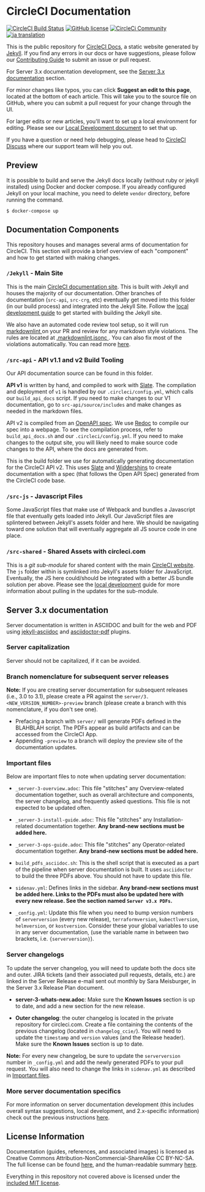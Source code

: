 # CircleCI Documentation

[![CircleCI Build Status](https://circleci.com/gh/circleci/circleci-docs.svg?style=shield)](https://circleci.com/gh/circleci/circleci-docs)
[![GitHub license](https://img.shields.io/badge/license-MIT-blue.svg)](https://raw.githubusercontent.com/circleci/circleci-docs/master/LICENSE)
[![CircleCi Community](https://img.shields.io/badge/community-CircleCI%20Discuss-343434.svg)](https://discuss.circleci.com)
[![ja translation](https://img.shields.io/badge/dynamic/json?color=blue&label=ja&style=flat&query=%24.progress.0.data.translationProgress&url=https%3A%2F%2Fbadges.awesome-crowdin.com%2Fstats-13528254-306408.json)](https://crowdin.com)

This is the public repository for [CircleCI Docs](https://circleci.com/docs/), a
static website generated by [Jekyll](https://jekyllrb.com/). If you find any
errors in our docs or have suggestions, please follow our [Contributing
Guide](docs/CONTRIBUTING.md) to submit an issue or pull request.

For Server 3.x documentation development, see the [Server 3.x documentation](#server-3.x-documentation) section.

For minor changes like typos, you can click **Suggest an edit to this page**,
located at the bottom of each article. This will take you to the source file on
GitHub, where you can submit a pull request for your change through the UI.

For larger edits or new articles, you'll want to set up a local environment for
editing. Please see our [Local Development
document](./docs/local-development.md) to set that up.

If you have a question or need help debugging, please head to [CircleCI
Discuss](https://discuss.circleci.com/) where our support team will help you
out.

## Preview

It is possible to build and serve the Jekyll docs locally (without ruby or jekyll installed) using Docker and docker compose.
If you already configured Jekyll on your local machine, you need to delete `vendor` directory, before running the command.

```
$ docker-compose up
```

## Documentation Components

This repository houses and manages several arms of documentation for CircleCI.
This section will provide a brief overview of each "component" and how to get
started with making changes.

### `/Jekyll` - Main Site

This is the main [CircleCI documentation site](https://circleci.com/docs/2.0/).
This is built with Jekyll and houses the majority of our documentation. Other
branches of documentation (`src-api`, `src-crg`, etc) eventually get moved into
this folder (in our build process) and integrated into the Jekyll Site. Follow
the [local development guide](./docs/local-development.md) to get started with
building the Jekyll site.

We also have an automated code review tool setup, so it will run [markdownlint
](https://github.com/DavidAnson/markdownlint) on your PR and review for any
markdown style violations. The rules are located at [.markdownlint.jsonc
](https://github.com/DavidAnson/markdownlint/blob/main/.markdownlint.jsonc).
You can also fix most of the violations automatically. You can read more 
[here](https://github.com/circleci/circleci-docs/blob/master/docs/local-development.md#markdownlinter).

### `/src-api` - API v1.1 and v2 Build Tooling

Our API documentation source can be found in this folder.

**API v1** is written by hand, and compiled to work with
[Slate](https://github.com/slatedocs/slate). The compilation and deployment of
`v1` is handled by our `.circleci/config.yml`, which calls our `build_api_docs`
script. If you need to make changes to our V1 documentation, go to
`src-api/source/includes` and make changes as needed in the markdown files.

API v2 is compiled from an [OpenAPI
spec](https://github.com/OAI/OpenAPI-Specification). We use
[Redoc](https://github.com/Redocly/redoc) to compile our spec into a webpage. To
see the compilation process, refer to `build_api_docs.sh` and our
`.circleci/config.yml`. If you need to make changes to the output site, you will
likely need to make source code changes to the API, where the docs are generated
from.

This is the build folder we use for automatically generating documentation for
the CircleCI API v2. This uses [Slate](https://github.com/slatedocs/slate) and
[Widdershins](https://github.com/Mermade/widdershins) to create documentation
with a spec (that follows the Open API Spec) generated from the CircleCI code
base.

### `/src-js` - Javascript Files

Some JavaScript files that make use of Webpack  and bundles a Javascript
file that eventually gets loaded into Jekyll. Our JavaScript files are
splintered between Jekyll's assets folder and here. We should be navigating
toward one solution that will eventually aggregate all JS source code in one place.

### `/src-shared` - Shared Assets with circleci.com

This is a *git sub-module* for shared content with the main [CircleCI
website](https://circleci.com/docs/). The `js` folder within is symlinked into
Jekyll's assets folder for JavaScript. Eventually, the JS here could/should be
integrated with a better JS bundle solution per above. Please see the [local
development](./docs/local-development.md) guide for more information about
pulling in the updates for the sub-module.

## Server 3.x documentation

Server documentation is written in ASCIIDOC and built for the web and PDF using 
[jekyll-asciidoc](https://github.com/asciidoctor/jekyll-asciidoc) and [asciidoctor-pdf](https://github.com/asciidoctor/asciidoctor-pdf) plugins.

### Server capitalization

Server should not be capitalized, if it can be avoided.

### Branch nomenclature for subsequent server releases

**Note:** If you are creating server documentation for subsequent releases (i.e., 3.0 to 3.1), please 
create a PR against the `server/3.<NEW_VERSION_NUMBER>-preview` branch (please create a branch with
this nomenclature, if you don't see one).

- Prefacing a branch with `server/` will generate PDFs defined in the BLAHBLAH script. The PDFs appear as build artifacts 
and can be accessed from the CircleCI App.
- Appending `-preview` to a branch will deploy the preview site of the documentation updates.

### Important files

Below are important files to note when updating server documentation:

- `_server-3-overview.adoc`: This file "stitches" any Overview-related documentation together, such as overall architecture 
  and components, the server changelog, and frequently asked questions. This file is not expected to be updated often.
- `_server-3-install-guide.adoc`: This file "stitches" any Installation-related documentation together. **Any brand-new sections must be added here.**
- `_server-3-ops-guide.adoc`: This file "stitches" any Operator-related documentation together. **Any brand-new sections must be added here.**

- `build_pdfs_asciidoc.sh`: This is the shell script that is executed as a part of the pipeline when server documentation 
  is built. It uses `asciidoctor` to build the three PDFs above. You should not have to update this file.
  
- `sidenav.yml`: Defines links in the sidebar. **Any brand-new sections must be added here. Links to the PDFs must also be
  updated here with every new release. See the section named `Server v3.x PDFs`.**

- `_config.yml`: Update this file when you need to bump version numbers of `serverversion` (every new release),
  `terraformversion`, `kubectlversion`, `helmversion`, or `kostversion`. Consider these your global variables to use in any
  server documentation, (use the variable name in between two brackets, i.e. `{serverversion}`).
  
### Server changelogs

To update the server changelog, you will need to update both the docs site and outer. JIRA tickets (and their associated
pull requests, details, etc.) are linked in the Server Release e-mail sent out monthly by Sara Meisburger, in the 
Server 3.x Release Plan document.

- **server-3-whats-new.adoc**: Make sure the **Known Issues** section is up to date, and add a new section for the new 
  release.

- **Outer changelog**: the outer changelog is located in the private repository for circleci.com. Create a file containing
  the contents of the previous changelog (located in `changelog_ccie/`). You will need to update the `timestamp`
  and `version` values (and the Release header). Make sure the **Known Issues** section is up to date.

**Note:** For every new changelog, be sure to update the `serverversion` number in `_config.yml` and add the newly 
generated PDFs to your pull request. You will also need to change the links in `sidenav.yml` as described in [Important files](#important-files).

### More server documentation specifics

For more information on server documentation development (this includes overall syntax suggestions, local development, 
and 2.x-specific information) check out the previous instructions [here](https://github.com/circleci/circleci-docs/blob/master/docs/server-docs.adoc).

## License Information
Documentation (guides, references, and associated images) is licensed as
Creative Commons Attribution-NonCommercial-ShareAlike CC BY-NC-SA. The full
license can be found
[here](http://creativecommons.org/licenses/by-nc-sa/4.0/legalcode), and the
human-readable summary
[here](http://creativecommons.org/licenses/by-nc-sa/4.0/).

Everything in this repository not covered above is licensed under the [included
MIT license](./docs/licence.md).
